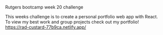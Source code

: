 Rutgers bootcamp week 20 challenge

This weeks challenge is to create a personal portfolio web app with React. <br>
To view my best work and group projects check out my portfolio! <br> 
https://rad-custard-77b9ca.netlify.app/
